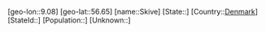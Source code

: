 ﻿---
location: [56.65,9.08]
type: City
tags:
- geo/City


SpocWebEntityId: 34306
isDeleted: false
confidential: public

---
[geo-lon::9.08]
[geo-lat::56.65]
[name::Skive]
[State::]
[Country::[Denmark](geo/Continent/Europe/Denmark.md)]
[StateId::]
[Population::]
[Unknown::]

